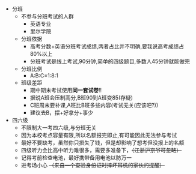 - 分班
  - 不参与分班考试的人群
    - 英语专业
    - 里尔学院
  - 分班依据
    - 高考分数+英语分班考试成绩,两者占比并不明确,要我说高考成绩占80%以上
    - 分班考试是线上考试,90分钟,简单的四级题目,多数人45分钟就能做完
  - 分班比例
    - A:B:C=1:8:1
  - 班级差距
    - 期中期末考试使用**同一套试卷**!!
    - 据说A班会压制高分,B班90到A班变85(存疑)
    - C班周末要补课,A班比B班多些内容(考试无关(应该吧?))
    - 建议去B，摆+好拿分+事少
- 四六级
  - 不限制大一考四六级,与分班无关
  - 因为本校考点容量有限,所以名额报完即止,有可能因此无法参与考试
  - 最好不要缺考，虽然你只损失了钱，但是却影响了想考但没报上的名额
  - 四级听力会比高中听力难很多，需要多准备下，~~（江浙沪京爷可忽略）~~
  - 记得考前检查电池，最好携带备用电池以防万一
  - 进考场小心 ~~（来自一个查验身份证时摔坏耳机的家伙的提醒）~~
